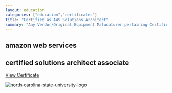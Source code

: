 ```yaml
---
layout: education
categories: ["education","certificates"]
title: "Certified as AWS Solutions Architect"
summary: "Any Vendor/Original Equipment Mafucaturer pertaining Certifications"
---
```


amazon web services
-------------------

certified solutions architect associate
---------------------------------------

[View Certificate](https://project-odyssey.s3.us-east-2.amazonaws.com/Odyssey-Resources/Certificates/AWS/DA8E67A0070225123C28DC6177D8D347.pdf)

![north-carolina-state-university-logo](https://project-odyssey.s3.us-east-2.amazonaws.com/fb349c5e1b64c80b91084bcf6c2ee79e.jpg)

